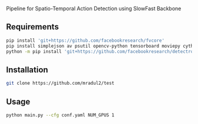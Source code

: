 Pipeline for Spatio-Temporal Action Detection using SlowFast Backbone

## Requirements

``` bash
pip install 'git+https://github.com/facebookresearch/fvcore'
pip install simplejson av psutil opencv-python tensorboard moviepy cython
python -m pip install 'git+https://github.com/facebookresearch/detectron2.git'
```
## Installation

``` bash
git clone https://github.com/mradul2/test
```
## Usage

``` bash
python main.py --cfg conf.yaml NUM_GPUS 1
```